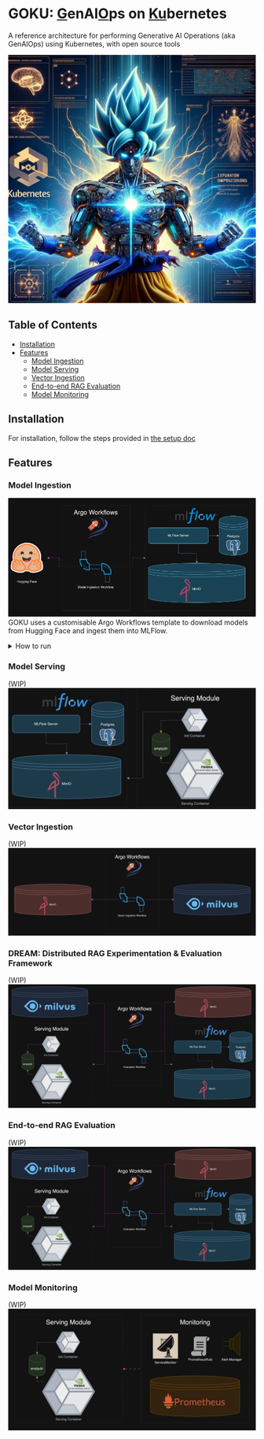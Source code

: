 # GOKU: <u>G</u>enAI<u>O</u>ps on <u>Ku</u>bernetes
A reference architecture for performing Generative AI Operations (aka GenAIOps) using Kubernetes, with open source tools

![](docs/assets/screenshots/goku.webp)

## Table of Contents
- [Installation](#installation)
- [Features](#features)
  - [Model Ingestion](#model-ingestion)
  - [Model Serving](#model-serving)
  - [Vector Ingestion](#vector-ingestion)
  - [End-to-end RAG Evaluation](#end-to-end-rag-evaluation)
  - [Model Monitoring](#model-monitoring)
  
## Installation
For installation, follow the steps provided in [the setup doc](docs/installation_guide.md)

## Features
### Model Ingestion
![](docs/assets/architecture/model_ingestion.png)
GOKU uses a customisable Argo Workflows template to download models from Hugging Face and ingest them into MLFlow.
<details>
<summary>How to run</summary>
To run the model ingestion with the default image, follow these steps:

1. Navigate to the Argo Workflows UI (see steps in [the setup doc](docs/installation_guide.md) if unsure)
2. Enter the "goku" namespace and click on "SUBMIT NEW WORKFLOW"
3. Select "model-ingestion" as the template to be used
4. Enter the name of the model you want to ingest and click on "SUBMIT"
![](docs/assets/screenshots/mi_1.png)
5. You should see the model ingestion workflow running
![](docs/assets/screenshots/mi_2.png)
6. Once the workflow completes successfully, you should be able to see the model files saved as artifacts on mlflow
![](docs/assets/screenshots/mi_3.png)
7. You should also be able to verify that the model artifacts have been ingested successfully using MinIO console ![](docs/assets/screenshots/mi_4.png)
</details>

### Model Serving
(WIP)
![](docs/assets/architecture/model_serving.png)

### Vector Ingestion
(WIP)
![](docs/assets/architecture/vector_ingestion.png)

### DREAM: Distributed RAG Experimentation & Evaluation Framework
(WIP)
![](docs/assets/architecture/eval.png)

### End-to-end RAG Evaluation
(WIP)
![](docs/assets/architecture/eval.png)

### Model Monitoring
(WIP)
![](docs/assets/architecture/monitoring.png)